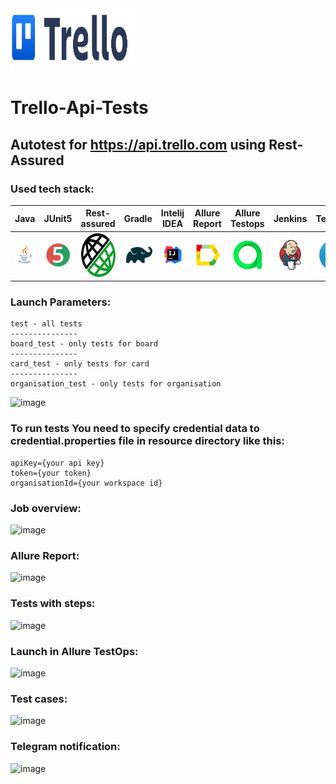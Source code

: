 <img src="images/Trello-logo.png" width=200 height=100>



# Trello-Api-Tests
## Autotest for https://api.trello.com using Rest-Assured

### Used tech stack:
| Java | JUnit5 | Rest-assured | Gradle | Intelij IDEA | Allure Report | Allure Testops | Jenkins | Telegram |
|------|--------|--------------|--------|--------------|---------------|----------------|---------|----------|
|![](images/JAVA.svg)|![](images/Junit5.svg)|<img src="images/Rest-assured.png" width=70 height=70>|![](images/Gradle.svg)|![](images/IDEA.svg)|![](images/AllureReport.svg)|![](images/AllureTestops.svg)|![](images/Jenkins.svg)|![](images/Telegram.svg)|

### Launch Parameters:
```
test - all tests
---------------
board_test - only tests for board
---------------
card_test - only tests for card
---------------
organisation_test - only tests for organisation
```
![image](https://user-images.githubusercontent.com/49765744/205925415-b65996bc-5add-428f-b38f-29be9ddfc3a7.png)

### To run tests You need to specify credential data to credential.properties file in resource directory like this:
```
apiKey={your api key}
token={your token}
organisationId={your workspace id}
```

### Job overview:
![image](https://user-images.githubusercontent.com/49765744/205926735-5b7b3625-6ec5-4848-987d-7138f305634e.png)

### Allure Report:
![image](https://user-images.githubusercontent.com/49765744/205926851-45e7e4ea-53e8-494e-8f45-86b9b0ad47e4.png)

### Tests with steps:
![image](https://user-images.githubusercontent.com/49765744/205927025-3817a61f-e5b8-4c63-aa07-7e7468591c39.png)

### Launch in Allure TestOps:
![image](https://user-images.githubusercontent.com/49765744/205927101-36a864c5-9f2b-43cc-b341-287e42a31549.png)

### Test cases:
![image](https://user-images.githubusercontent.com/49765744/205927200-47c5bd71-adf8-44e7-8dfe-4ec882ebfb9b.png)

### Telegram notification:
![image](https://user-images.githubusercontent.com/49765744/205927247-d4f3335c-953b-474b-b2bb-d45ab912c7ee.png)

